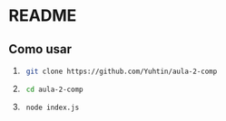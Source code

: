 # README

## Como usar

1. ```sh
    git clone https://github.com/Yuhtin/aula-2-comp
   ```
2. ```sh
    cd aula-2-comp
   ```
3. ```sh
    node index.js
    ```